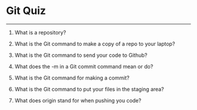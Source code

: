 # Git Quiz

---

1. What is a repository?

<!-- Repository sida aan ufahmay waxa weeyi code ka aad so dajisaty ayaa wxa uu yahay reposittory -->

2. What is the Git command to make a copy of a repo to your laptop?

<!--waxa la isticmalayaa forking oo macnahedu tahay downlouding-->

3. What is the Git command to send your code to Github?

<!-- si aad code kaaga ugyaso githubb wxd isticmaalaysa code kan
git init oo mecnahedu ttahay iidiyari code kan ama in laqaado udiyari
git add . oo macnaheedu tahay waxaad qaaada filekan waxa ku dhexjira oodhan
git commit -m  oo macnahedu tahay filkan massageka ayaa sharaxaya
 -->

4. What does the -m in a Git commit command mean or do?

<!-- -m wxaya utaagantay massageka lagu qoridoono -->

5. What is the Git command for making a commit?

<!-- markad isticmalayso commit comman waxayeeyi utilmaamida xaga uu yaalo repositoryga aadonayso -->

6. What is the Git command to put your files in the staging area?

<!-- waxa aad istticmali doonata git push -->

7. What does origin stand for when pushing you code?

<!-- origin waxay utaagantay in lageeto filekan halkii hore ee uu iiyalay repositorygaygu -->
